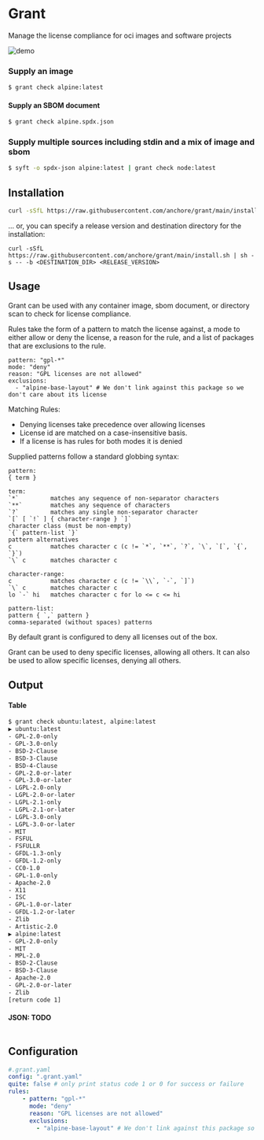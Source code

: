 # Grant

Manage the license compliance for oci images and software projects

![demo](https://github.com/anchore/grant/assets/32073428/3488b2bb-550e-40cf-8f70-8d58459d92c0)


### Supply an image
```bash
$ grant check alpine:latest
```

#### Supply an SBOM document
```bash
$ grant check alpine.spdx.json
```

### Supply multiple sources including stdin and a mix of image and sbom
```bash
$ syft -o spdx-json alpine:latest | grant check node:latest
```


## Installation
```bash
curl -sSfL https://raw.githubusercontent.com/anchore/grant/main/install.sh | sh -s -- -b /usr/local/bin
```


... or, you can specify a release version and destination directory for the installation:

```
curl -sSfL https://raw.githubusercontent.com/anchore/grant/main/install.sh | sh -s -- -b <DESTINATION_DIR> <RELEASE_VERSION>
```

## Usage

Grant can be used with any container image, sbom document, or directory scan to check for license compliance.

Rules take the form of a pattern to match the license against, a mode to either allow or deny the license,
a reason for the rule, and a list of packages that are exclusions to the rule.
```
pattern: "gpl-*"
mode: "deny"
reason: "GPL licenses are not allowed"
exclusions:
  - "alpine-base-layout" # We don't link against this package so we don't care about its license
```

Matching Rules:
- Denying licenses take precedence over allowing licenses
- License id are matched on a case-insensitive basis.
- If a license is has rules for both modes it is denied

Supplied patterns follow a standard globbing syntax:
```
pattern:
{ term }

term:
`*`         matches any sequence of non-separator characters
`**`        matches any sequence of characters
`?`         matches any single non-separator character
`[` [ `!` ] { character-range } `]`
character class (must be non-empty)
`{` pattern-list `}`
pattern alternatives
c           matches character c (c != `*`, `**`, `?`, `\`, `[`, `{`, `}`)
`\` c       matches character c

character-range:
c           matches character c (c != `\\`, `-`, `]`)
`\` c       matches character c
lo `-` hi   matches character c for lo <= c <= hi

pattern-list:
pattern { `,` pattern }
comma-separated (without spaces) patterns
```

By default grant is configured to deny all licenses out of the box.


Grant can be used to deny specific licenses, allowing all others.
It can also be used to allow specific licenses, denying all others.

## Output
#### Table
```bash
$ grant check ubuntu:latest, alpine:latest
▶ ubuntu:latest
- GPL-2.0-only
- GPL-3.0-only
- BSD-2-Clause
- BSD-3-Clause
- BSD-4-Clause
- GPL-2.0-or-later
- GPL-3.0-or-later
- LGPL-2.0-only
- LGPL-2.0-or-later
- LGPL-2.1-only
- LGPL-2.1-or-later
- LGPL-3.0-only
- LGPL-3.0-or-later
- MIT
- FSFUL
- FSFULLR
- GFDL-1.3-only
- GFDL-1.2-only
- CC0-1.0
- GPL-1.0-only
- Apache-2.0
- X11
- ISC
- GPL-1.0-or-later
- GFDL-1.2-or-later
- Zlib
- Artistic-2.0
▶ alpine:latest
- GPL-2.0-only
- MIT
- MPL-2.0
- BSD-2-Clause
- BSD-3-Clause
- Apache-2.0
- GPL-2.0-or-later
- Zlib
[return code 1]
````

#### JSON: TODO
```
```

## Configuration
```yaml
#.grant.yaml
config: ".grant.yaml"
quite: false # only print status code 1 or 0 for success or failure
rules: 
    - pattern: "gpl-*"
      mode: "deny"
      reason: "GPL licenses are not allowed"
      exclusions:
        - "alpine-base-layout" # We don't link against this package so we don't care about its license
```
